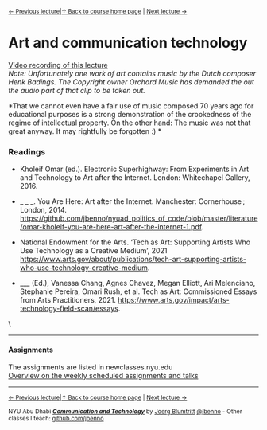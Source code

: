 <sup>[&larr; Previous lecture](/files/09.md)|[&uarr; Back to course home page](/README.md) | [Next lecture &rarr;](/files/11.md)</sup>  

# Art and communication technology
[Video recording of this lecture](https://stream.nyu.edu/media/Communication+%26+Technology+10/1_2rru6z06)  
*Note: Unfortunately one work of art contains music by the Dutch composer Henk Badings. The Copyright owner Orchard Music has demanded the out the audio part of that clip to be taken out.*

*That we cannot even have a fair use of music composed 70 years ago for educational purposes is a strong demonstration of the crookedness of the regime of intellectual property. On the other hand: The music was not that great anyway. It may rightfully be forgotten :) *

### Readings
- Kholeif Omar (ed.). Electronic Superhighway: From Experiments in Art and Technology to Art after the Internet. London: Whitechapel Gallery, 2016.
- _ _ _. You Are Here: Art after the Internet. Manchester: Cornerhouse ; London, 2014. https://github.com/jbenno/nyuad_politics_of_code/blob/master/literature/omar-kholeif-you-are-here-art-after-the-internet-1.pdf.

- National Endowment for the Arts. ‘Tech as Art: Supporting Artists Who Use Technology as a Creative Medium’, 2021 https://www.arts.gov/about/publications/tech-art-supporting-artists-who-use-technology-creative-medium.
- ___ (Ed.), Vanessa Chang, Agnes Chavez, Megan Elliott, Ari Melenciano, Stephanie Pereira, Omari Rush, et al. Tech as Art: Commissioned Essays from Arts Practitioners, 2021. https://www.arts.gov/impact/arts-technology-field-scan/essays.

\
***

#### Assignments
The assignments are listed in newclasses.nyu.edu  
[Overview on the weekly scheduled assignments and talks](https://docs.google.com/spreadsheets/d/10EElPgwd0SA_fW2tWd3AjJ3SswVbAe7kLfOHETJjV4k/edit?usp=sharing)  


***
<sup>[&larr; Previous lecture](/files/09.md)|[&uarr; Back to course home page](/README.md) | [Next lecture &rarr;](/files/11.md)</sup>  
  
<sup>NYU Abu Dhabi ***[Communication and Technology](/README.md)*** by [Joerg Blumtritt](https://jbenno.net) [@jbenno](https://twitter.com/jbenno) - Other classes I teach: [github.com/jbenno](https://github.com/jbenno/teaching/blob/master/README.md)</sup>
